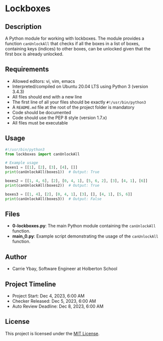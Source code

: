# Lockboxes

## Description

A Python module for working with lockboxes. The module provides a function `canUnlockAll` that checks if all the boxes in a list of boxes, containing keys (indices) to other boxes, can be unlocked given that the first box is already unlocked.

## Requirements

- Allowed editors: vi, vim, emacs
- Interpreted/compiled on Ubuntu 20.04 LTS using Python 3 (version 3.4.3)
- All files should end with a new line
- The first line of all your files should be exactly `#!/usr/bin/python3`
- A `README.md` file at the root of the project folder is mandatory
- Code should be documented
- Code should use the PEP 8 style (version 1.7.x)
- All files must be executable

## Usage

```python
#!/usr/bin/python3
from lockboxes import canUnlockAll

# Example usage
boxes1 = [[1], [2], [3], [4], []]
print(canUnlockAll(boxes1))  # Output: True

boxes2 = [[1, 4, 6], [2], [0, 4, 1], [5, 6, 2], [3], [4, 1], [6]]
print(canUnlockAll(boxes2))  # Output: True

boxes3 = [[1, 4], [2], [0, 4, 1], [3], [], [4, 1], [5, 6]]
print(canUnlockAll(boxes3))  # Output: False
```

## Files

- **0-lockboxes.py**: The main Python module containing the `canUnlockAll` function.
- **main_0.py**: Example script demonstrating the usage of the `canUnlockAll` function.

## Author

- Carrie Ybay, Software Engineer at Holberton School

## Project Timeline

- Project Start: Dec 4, 2023, 6:00 AM
- Checker Released: Dec 5, 2023, 6:00 AM
- Auto Review Deadline: Dec 8, 2023, 6:00 AM

## License

This project is licensed under the [MIT License](LICENSE).
